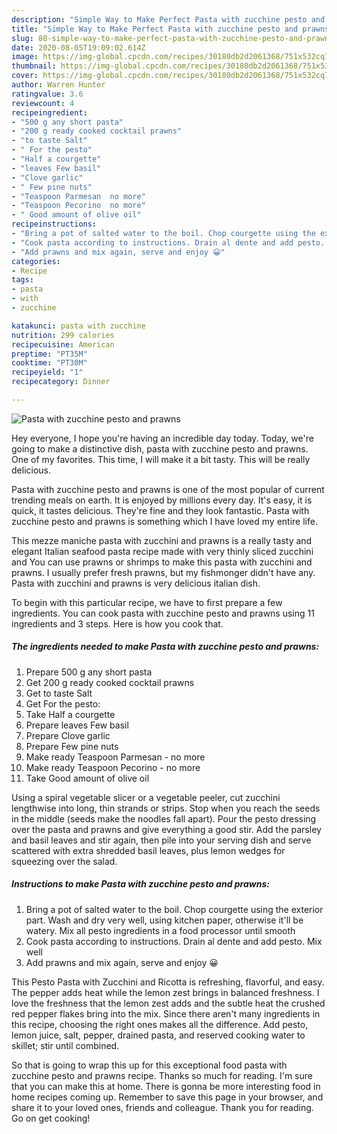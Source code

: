 ```yaml
---
description: "Simple Way to Make Perfect Pasta with zucchine pesto and prawns"
title: "Simple Way to Make Perfect Pasta with zucchine pesto and prawns"
slug: 80-simple-way-to-make-perfect-pasta-with-zucchine-pesto-and-prawns
date: 2020-08-05T19:09:02.614Z
image: https://img-global.cpcdn.com/recipes/30180db2d2061368/751x532cq70/pasta-with-zucchine-pesto-and-prawns-recipe-main-photo.jpg
thumbnail: https://img-global.cpcdn.com/recipes/30180db2d2061368/751x532cq70/pasta-with-zucchine-pesto-and-prawns-recipe-main-photo.jpg
cover: https://img-global.cpcdn.com/recipes/30180db2d2061368/751x532cq70/pasta-with-zucchine-pesto-and-prawns-recipe-main-photo.jpg
author: Warren Hunter
ratingvalue: 3.6
reviewcount: 4
recipeingredient:
- "500 g any short pasta"
- "200 g ready cooked cocktail prawns"
- "to taste Salt"
- " For the pesto"
- "Half a courgette"
- "leaves Few basil"
- "Clove garlic"
- " Few pine nuts"
- "Teaspoon Parmesan  no more"
- "Teaspoon Pecorino  no more"
- " Good amount of olive oil"
recipeinstructions:
- "Bring a pot of salted water to the boil. Chop courgette using the exterior part. Wash and dry very well, using kitchen paper, otherwise it&#39;ll be watery. Mix all pesto ingredients in a food processor until smooth"
- "Cook pasta according to instructions. Drain al dente and add pesto. Mix well"
- "Add prawns and mix again, serve and enjoy 😀"
categories:
- Recipe
tags:
- pasta
- with
- zucchine

katakunci: pasta with zucchine 
nutrition: 299 calories
recipecuisine: American
preptime: "PT35M"
cooktime: "PT30M"
recipeyield: "1"
recipecategory: Dinner

---
```



![Pasta with zucchine pesto and prawns](https://img-global.cpcdn.com/recipes/30180db2d2061368/751x532cq70/pasta-with-zucchine-pesto-and-prawns-recipe-main-photo.jpg)

Hey everyone, I hope you're having an incredible day today. Today, we're going to make a distinctive dish, pasta with zucchine pesto and prawns. One of my favorites. This time, I will make it a bit tasty. This will be really delicious.

Pasta with zucchine pesto and prawns is one of the most popular of current trending meals on earth. It is enjoyed by millions every day. It's easy, it is quick, it tastes delicious. They're fine and they look fantastic. Pasta with zucchine pesto and prawns is something which I have loved my entire life.

This mezze maniche pasta with zucchini and prawns is a really tasty and elegant Italian seafood pasta recipe made with very thinly sliced zucchini and You can use prawns or shrimps to make this pasta with zucchini and prawns. I usually prefer fresh prawns, but my fishmonger didn&#39;t have any. Pasta with zucchini and prawns is very delicious italian dish.


To begin with this particular recipe, we have to first prepare a few ingredients. You can cook pasta with zucchine pesto and prawns using 11 ingredients and 3 steps. Here is how you cook that.

<!--inarticleads1-->

##### The ingredients needed to make Pasta with zucchine pesto and prawns:

1. Prepare 500 g any short pasta
1. Get 200 g ready cooked cocktail prawns
1. Get to taste Salt
1. Get  For the pesto:
1. Take Half a courgette
1. Prepare leaves Few basil
1. Prepare Clove garlic
1. Prepare  Few pine nuts
1. Make ready Teaspoon Parmesan - no more
1. Make ready Teaspoon Pecorino - no more
1. Take  Good amount of olive oil


Using a spiral vegetable slicer or a vegetable peeler, cut zucchini lengthwise into long, thin strands or strips. Stop when you reach the seeds in the middle (seeds make the noodles fall apart). Pour the pesto dressing over the pasta and prawns and give everything a good stir. Add the parsley and basil leaves and stir again, then pile into your serving dish and serve scattered with extra shredded basil leaves, plus lemon wedges for squeezing over the salad. 

<!--inarticleads2-->

##### Instructions to make Pasta with zucchine pesto and prawns:

1. Bring a pot of salted water to the boil. Chop courgette using the exterior part. Wash and dry very well, using kitchen paper, otherwise it&#39;ll be watery. Mix all pesto ingredients in a food processor until smooth
1. Cook pasta according to instructions. Drain al dente and add pesto. Mix well
1. Add prawns and mix again, serve and enjoy 😀


This Pesto Pasta with Zucchini and Ricotta is refreshing, flavorful, and easy. The pepper adds heat while the lemon zest brings in balanced freshness. I love the freshness that the lemon zest adds and the subtle heat the crushed red pepper flakes bring into the mix. Since there aren&#39;t many ingredients in this recipe, choosing the right ones makes all the difference. Add pesto, lemon juice, salt, pepper, drained pasta, and reserved cooking water to skillet; stir until combined. 

So that is going to wrap this up for this exceptional food pasta with zucchine pesto and prawns recipe. Thanks so much for reading. I'm sure that you can make this at home. There is gonna be more interesting food in home recipes coming up. Remember to save this page in your browser, and share it to your loved ones, friends and colleague. Thank you for reading. Go on get cooking!
